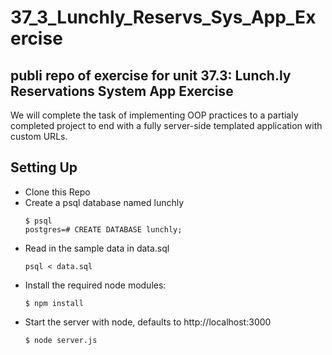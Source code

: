 # 37_3_Lunchly_Reservs_Sys_App_Exercise
## publi repo of exercise for unit 37.3: Lunch.ly Reservations System App Exercise
We will complete the task of implementing OOP practices to a partialy completed project to end with a fully server-side templated application with custom URLs.

## Setting Up
- Clone this Repo
- Create a psql database named lunchly
    ```
    $ psql
    postgres=# CREATE DATABASE lunchly;
    ```
- Read in the sample data in data.sql
    ```
    psql < data.sql 
    ```
- Install the required node modules:
    ```
    $ npm install
    ```
- Start the server with node, defaults to http://localhost:3000
    ```
    $ node server.js
    ```


